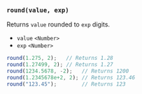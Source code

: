 ### ``round(value, exp)``
Returns ``value`` rounded to ``exp`` digits.

- `value` `<Number>`
- `exp` `<Number>`

```js
round(1.275, 2);   // Returns 1.28
round(1.27499, 2); // Returns 1.27
round(1234.5678, -2);   // Returns 1200
round(1.2345678e+2, 2); // Returns 123.46
round("123.45");        // Returns 123
```